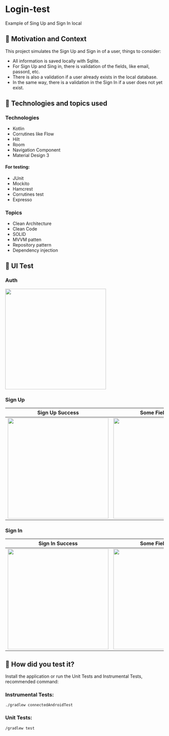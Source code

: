 # Login-test
Example of Sing Up and Sign In local 

## :scroll: Motivation and Context

This project simulates the Sign Up and Sign in of a user, things to consider: 
- All information is saved locally with Sqlite. 
- For Sign Up and Sing in, there is validation of the fields, like email, passord, etc. 
- There is also a validation if a user already exists in the local database.
- In the same way, there is a validation in the Sign In if a user does not yet exist.



## :paperclip:  Technologies and topics used

### Technologies 
- Kotlin
- Corrutines like Flow
- Hilt
- Room
- Navigation Component
- Material Design 3

#### For testing: 
- JUnit
- Mockito
- Hamcrest
- Corrutines test 
- Expresso

### Topics

- Clean Architecture
- Clean Code
- SOLID
- MVVM patten
- Repository pattern
- Dependency injection

## :art: UI Test

### Auth

<img src="https://github.com/salvadormaurilio/Login-test/assets/4513422/43ffd9bb-e299-4631-8e9f-c43ec8cb2628" width="320">

### Sign Up

Sign Up Success | Some Fiel is Wrong | User al readey Exist
--- | ---  | --- 
<img src="https://github.com/salvadormaurilio/Login-test/assets/4513422/71c255a7-aa8b-4151-b692-cc921c3785d4" width="320"> | <img src="https://github.com/salvadormaurilio/Login-test/assets/4513422/3292f148-c6dd-4745-9a7c-53c689b8ad4a" width="320"> | <img src="https://github.com/salvadormaurilio/Login-test/assets/4513422/ae4ecbaa-9b17-48f2-a065-180eec69a7cf" width="320">

### Sign In

Sign In Success | Some Fiel is Wrong | User Invalid
--- | ---  | --- 
<img src="https://github.com/salvadormaurilio/Login-test/assets/4513422/f15e9f3e-ab73-4ed1-a526-1e7346b1f9b0" width="320"> | <img src="https://github.com/salvadormaurilio/Login-test/assets/4513422/400ffd0e-0691-4b27-a1fa-d455642651ce" width="320"> | <img src="https://github.com/salvadormaurilio/Login-test/assets/4513422/e2dc25c2-b10b-44e2-897e-b4308179b23b" width="320">


## :green_heart: How did you test it?

Install the application or run the Unit Tests and Instrumental Tests, recommended command:


### Instrumental Tests: 
```
./gradlew connectedAndroidTest
```

### Unit Tests: 

```
/gradlew test
```





